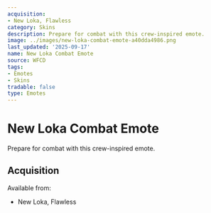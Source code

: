 ```yaml
---
acquisition:
- New Loka, Flawless
category: Skins
description: Prepare for combat with this crew-inspired emote.
image: ../images/new-loka-combat-emote-a40dda4986.png
last_updated: '2025-09-17'
name: New Loka Combat Emote
source: WFCD
tags:
- Emotes
- Skins
tradable: false
type: Emotes
---
```


# New Loka Combat Emote

Prepare for combat with this crew-inspired emote.

## Acquisition

Available from:
- New Loka, Flawless

